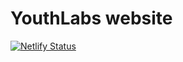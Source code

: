 # YouthLabs website
[![Netlify Status](https://api.netlify.com/api/v1/badges/73d8a339-540f-49c8-94f2-36bec553ce56/deploy-status)](https://app.netlify.com/sites/youthlabs/deploys)

